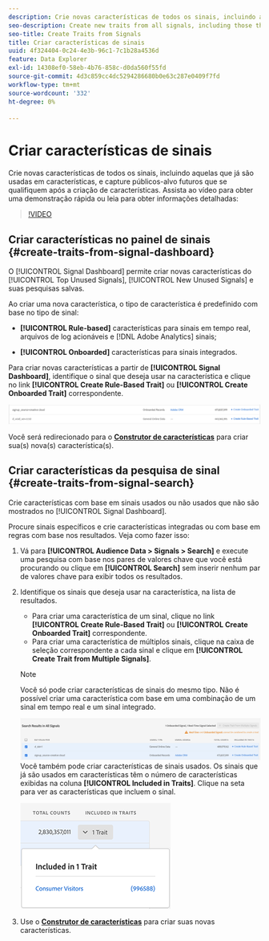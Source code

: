 ```yaml
---
description: Crie novas características de todos os sinais, incluindo aquelas que já são usadas em características, e capture públicos-alvo futuros que se qualifiquem após a criação de características.
seo-description: Create new traits from all signals, including those that are already used in traits, and capture future audiences that qualify after trait creation.
seo-title: Create Traits from Signals
title: Criar características de sinais
uuid: 4f324404-0c24-4e3b-96c1-7c1b28a4536d
feature: Data Explorer
exl-id: 14308ef0-58eb-4b76-858c-d0da560f55fd
source-git-commit: 4d3c859cc4dc5294286680b0e63c287e0409f7fd
workflow-type: tm+mt
source-wordcount: '332'
ht-degree: 0%

---
```


# Criar características de sinais

Crie novas características de todos os sinais, incluindo aquelas que já são usadas em características, e capture públicos-alvo futuros que se qualifiquem após a criação de características. Assista ao vídeo para obter uma demonstração rápida ou leia para obter informações detalhadas:

>[!VIDEO](https://video.tv.adobe.com/v/25169/?quality=12)

## Criar características no painel de sinais {#create-traits-from-signal-dashboard}

O [!UICONTROL Signal Dashboard] permite criar novas características do [!UICONTROL Top Unused Signals], [!UICONTROL New Unused Signals] e suas pesquisas salvas.

Ao criar uma nova característica, o tipo de característica é predefinido com base no tipo de sinal:

* **[!UICONTROL Rule-based]** características para sinais em tempo real, arquivos de log acionáveis e [!DNL Adobe Analytics] sinais;

* **[!UICONTROL Onboarded]** características para sinais integrados.

Para criar novas características a partir de **[!UICONTROL Signal Dashboard]**, identifique o sinal que deseja usar na característica e clique no link **[!UICONTROL Create Rule-Based Trait]** ou **[!UICONTROL Create Onboarded Trait]** correspondente.

![](assets/signals-create-trait.png)

Você será redirecionado para o **[Construtor de características](../../features/traits/about-trait-builder.md)** para criar sua(s) nova(s) característica(s).

## Criar características da pesquisa de sinal {#create-traits-from-signal-search}

Crie características com base em sinais usados ou não usados que não são mostrados no [!UICONTROL Signal Dashboard].

Procure sinais específicos e crie características integradas ou com base em regras com base nos resultados. Veja como fazer isso:

1. Vá para **[!UICONTROL Audience Data > Signals > Search]** e execute uma pesquisa com base nos pares de valores chave que você está procurando ou clique em **[!UICONTROL Search]** sem inserir nenhum par de valores chave para exibir todos os resultados.
2. Identifique os sinais que deseja usar na característica, na lista de resultados.
   * Para criar uma característica de um sinal, clique no link **[!UICONTROL Create Rule-Based Trait]** ou **[!UICONTROL Create Onboarded Trait]** correspondente.
   * Para criar uma característica de múltiplos sinais, clique na caixa de seleção correspondente a cada sinal e clique em **[!UICONTROL Create Trait from Multiple Signals]**.

   >[!NOTE]
   >Você só pode criar características de sinais do mesmo tipo. Não é possível criar uma característica com base em uma combinação de um sinal em tempo real e um sinal integrado.
   >
   > ![](assets/signals-create-trait-search.png)
   >Você também pode criar características de sinais usados. Os sinais que já são usados em características têm o número de características exibidas na coluna **[!UICONTROL Included in Traits]**. Clique na seta para ver as características que incluem o sinal.
   >
   >![](assets/signals-used-traits.png)

3. Use o **[Construtor de características](../../features/traits/about-trait-builder.md)** para criar suas novas características.
